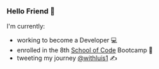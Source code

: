 ### Hello Friend 👋

I'm currently:
* working to become a Developer 💻
* enrolled in the 8th [School of Code](https://www.schoolofcode.co.uk/partner)  Bootcamp 🚀
* tweeting my journey [@withluis1](https://twitter.com/withluis1) ✍️


